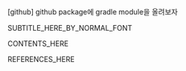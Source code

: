 <!-- TITLE -->
\[github\] github package에 gradle module을 올려보자

<!-- SUBTITLE -->
SUBTITLE_HERE_BY_NORMAL_FONT

<!-- CONTENTS -->
CONTENTS_HERE

<!-- REFERENCES -->
REFERENCES_HERE